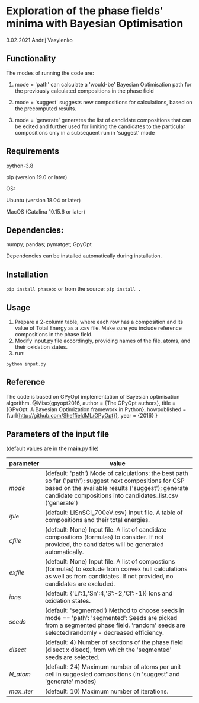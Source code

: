 # Exploration of the phase fields' minima with Bayesian Optimisation

3.02.2021 Andrij Vasylenko

## Functionality

The modes of running the code are:

1) mode = 'path' can calculate a 'would-be' Bayesian Optimisation path
for the previously calculated compositions in the phase field

2) mode = 'suggest' suggests new compositions for calculations,
based on the precomputed results.

3) mode = 'generate' generates the list of candidate compositions that can be edited and further used
for limiting the candidates to the particular compositions only in a subsequent run in 'suggest' mode

## Requirements

python-3.8

pip (version 19.0 or later)

OS:

Ubuntu (version 18.04 or later)

MacOS (Catalina 10.15.6 or later)

## Dependencies:
numpy;
pandas;
pymatget;
GpyOpt

Dependencies can be installed automatically during installation.

## Installation
`pip install phasebo`
or from the source:
`pip install .`

## Usage
1) Prepare a 2-column table, where each row has a composition 
and its value of Total Energy as a .csv file.
Make sure you include reference compositions in the phase field.
2) Modify input.py file accordingly, 
providing names of the file, atoms, and their oxidation states.
3) run:

`python input.py`



## Reference
The code is based on GPyOpt implementation of Bayesian optimisation 
algorithm.
@Misc{gpyopt2016,
  author =   {The GPyOpt authors},
  title =    {GPyOpt: A Bayesian Optimization framework in Python},
  howpublished = {\url{http://github.com/SheffieldML/GPyOpt}},
  year = {2016}
}

## Parameters of the input file 
(default values are in the __main__.py file)

 parameter | value 
---|--- 
 *mode*         | (default: 'path') Mode of calculations: the best path so far ('path'); suggest next compositions for CSP based on the available results ('suggest'); generate candidate compositions into candidates_list.csv ('generate') 
*ifile*  | (default: LiSnSCl_700eV.csv) Input file. A table of compositions and their total energies.
*cfile*  | (default: None) Input file. A list of candidate compositions (formulas) to consider. If not provided, the candidates will be generated automatically.
*exfile*  | (default: None) Input file. A list of compostions (formulas) to exclude from convex hull calculations as well as from candidates. If not provided, no candidates are excluded.
*ions*   | (default: {'Li':1,'Sn':4,'S':-2,'Cl':-1}) Ions and oxidation states.
*seeds*  | (default: 'segmented') Method to choose seeds in mode == 'path': 'segmented': Seeds are picked from a segmented phase field. 'random' seeds are selected randomly - decreased efficiency. 
*disect* | (default: 4) Number of sections of the phase field (disect x disect), from which the 'segmented' seeds are selected.
*N_atom* | (default: 24) Maximum number of atoms per unit cell in suggested compositions (in 'suggest' and 'generate' modes)
*max_iter* | (default: 10) Maximum number of iterations. 
